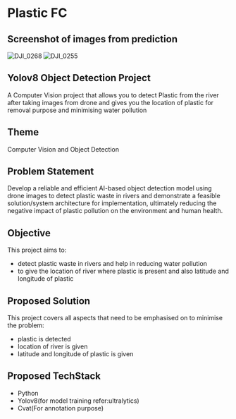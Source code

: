 # Plastic FC


## Screenshot of images from prediction

![DJI_0268](https://github.com/pgs17/Plastic-FC/assets/104774222/2b9a2c17-2429-4b1f-9414-c2b5627a906c)
![DJI_0255](https://github.com/pgs17/Plastic-FC/assets/104774222/8c6cdf55-7891-42fa-882d-7760988ef2cc)


## Yolov8 Object Detection Project 

A Computer Vision project that allows you to detect Plastic from the river after taking images from drone and gives you the location of plastic for removal purpose and minimising water pollution

## Theme

Computer Vision and Object Detection 

## Problem Statement
  Develop a reliable and efficient AI-based object detection model using drone images to detect plastic waste in rivers and demonstrate a feasible solution/system architecture for implementation, ultimately reducing the negative impact of plastic pollution on the environment and human health.
 

## Objective


This project aims to:

- detect plastic waste in rivers and help in reducing water pollution
- to give the location of river where plastic is present and also latitude and longitude of plastic

## Proposed Solution

This project covers all aspects that need to be emphasised on to minimise the problem:
- plastic is detected
- location of river is given
- latitude and longitude of plastic is given

## Proposed TechStack

<ul>
<li>Python</li>
<li>Yolov8(for model training refer:ultralytics)</li>
<li>Cvat(For annotation purpose)</li>
</ul>
